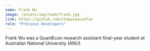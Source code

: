 ```yaml
---
name: Frank Wu
image: /assets/img/team/frank.jpg
link: https://github.com/chappiewuzefan
role: "Previous Developers"
---
```

Frank Wu was a QuantEcon research assistant final-year student at Australian National University (ANU).